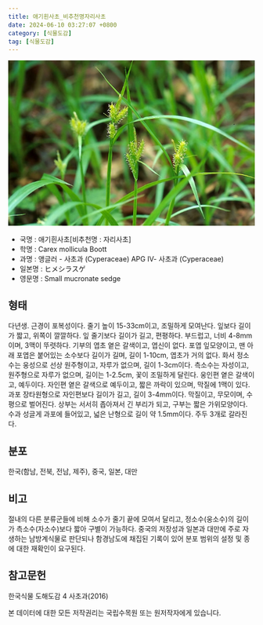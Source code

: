 ```yaml
---
title: 애기흰사초_비추천명자리사초
date: 2024-06-10 03:27:07 +0800
category: [식물도감]
tag: [식물도감]
---
```




![애기흰사초[비추천명 : 자리사초]](/assets/img/fileUpload/plants/basic/Cyperaceae/Carex/5144/5144_1_th2.jpg)
- 국명 : 애기흰사초[비추천명 : 자리사초]
- 학명 : Carex mollicula Boott
- 과명 : 앵글러 - 사초과 (Cyperaceae) APG Ⅳ- 사초과 (Cyperaceae)
- 일본명 : ヒメシラスゲ
- 영문명 : Small mucronate sedge


## 형태
다년생. 근경이 포복성이다. 줄기 높이 15-33cm이고, 조밀하게 모여난다. 잎보다 길이가 짧고, 위쪽이 깔깔하다. 잎 줄기보다 길이가 길고, 편평하다. 부드럽고, 너비 4-8mm이며, 3맥이 뚜렷하다. 기부의 엽초 옅은 갈색이고, 엽신이 없다. 포엽 잎모양이고, 맨 아래 포엽은 붙어있는 소수보다 길이가 길며, 길이 1-10cm, 엽초가 거의 없다. 화서 정소수는 웅성으로 선상 원주형이고, 자루가 없으며, 길이 1-3cm이다. 측소수는 자성이고, 원주형으로 자루가 없으며, 길이는 1-2.5cm, 꽃이 조밀하게 달린다. 웅인편 옅은 갈색이고, 예두이다. 자인편 옅은 갈색으로 예두이고, 짧은 까락이 있으며, 막질에 1맥이 있다. 과포 장타원형으로 자인편보다 길이가 길고, 길이 3-4mm이다. 막질이고, 무모이며, 수평으로 벌어진다. 상부는 서서히 좁아져서 긴 부리가 되고, 구부는 짧은 가위모양이다. 수과 성글게 과포에 들어있고, 넓은 난형으로 길이 약 1.5mm이다. 주두 3개로 갈라진다.
## 분포
한국(함남, 전북, 전남, 제주), 중국, 일본, 대만
## 비고
절내의 다른 분류군들에 비해 소수가 줄기 끝에 모여서 달리고, 정소수(웅소수)의 길이가 측소수(자소수)보다 짧아 구별이 가능하다. 중국의 저장성과 일본과 대만에 주로 자생하는 남방계식물로 판단되나 함경남도에 채집된 기록이 있어 분포 범위의 설정 및 종에 대한 재확인이 요구된다.
## 참고문헌
한국식물 도해도감 4 사초과(2016)






본 데이터에 대한 모든 저작권리는 국립수목원 또는 원저작자에게 있습니다.
